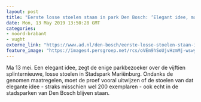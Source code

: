 ```yaml
---
layout: post
title: "Eerste losse stoelen staan in park Den Bosch: ‘Elegant idee, maar vraag blijft of stoelen het overleven’"
date: Mon, 13 May 2019 13:50:28 GMT
categories: 
- noord-brabant 
- vught 
externe_link: "https://www.ad.nl/den-bosch/eerste-losse-stoelen-staan-in-park-den-bosch-elegant-idee-maar-vraag-blijft-of-stoelen-het-overleven~acc75ffb/"
feature_image: "https://images4.persgroep.net/rcs/oVEm9hSoUjvHzmMj-wswy25YhP4/diocontent/148240824/_fitwidth/400/?appId=21791a8992982cd8da851550a453bd7f&quality=0.7"
---
```


Ma 13 mei. Een elegant idee, zegt de enige parkbezoeker over de vijftien splinternieuwe, losse stoelen in Stadspark Mariënburg. Ondanks de genomen maatregelen, moet de proef vooral uitwijzen of de stoelen van dat elegante idee - straks misschien wel 200 exemplaren - ook echt in de stadsparken van Den Bosch blijven staan.
